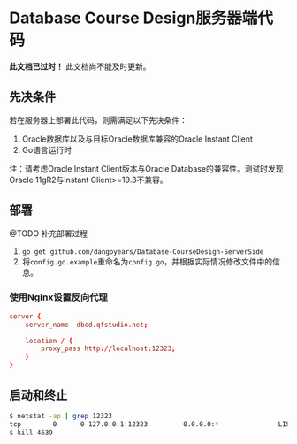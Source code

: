 # Database Course Design服务器端代码

**此文档已过时！** 此文档尚不能及时更新。

## 先决条件

若在服务器上部署此代码，则需满足以下先决条件：

1. Oracle数据库以及与目标Oracle数据库兼容的Oracle Instant Client
2. Go语言运行时

注：请考虑Oracle Instant Client版本与Oracle Database的兼容性。测试时发现Oracle 11gR2与Instant Client>=19.3不兼容。

## 部署

@TODO 补充部署过程

1. `go get github.com/dangoyears/Database-CourseDesign-ServerSide`
2. 将`config.go.example`重命名为`config.go`，并根据实际情况修改文件中的信息。

### 使用Nginx设置反向代理

```conf
server {
    server_name  dbcd.qfstudio.net;

    location / {
        proxy_pass http://localhost:12323;
    }
}
```

## 启动和终止

```sh
$ netstat -ap | grep 12323
tcp        0      0 127.0.0.1:12323         0.0.0.0:*               LISTEN      4639/dbcd
$ kill 4639
```

